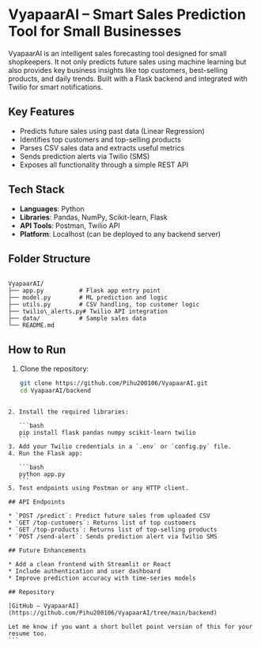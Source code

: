 # VyapaarAI – Smart Sales Prediction Tool for Small Businesses

VyapaarAI is an intelligent sales forecasting tool designed for small shopkeepers. It not only predicts future sales using machine learning but also provides key business insights like top customers, best-selling products, and daily trends. Built with a Flask backend and integrated with Twilio for smart notifications.

## Key Features

- Predicts future sales using past data (Linear Regression)
- Identifies top customers and top-selling products
- Parses CSV sales data and extracts useful metrics
- Sends prediction alerts via Twilio (SMS)
- Exposes all functionality through a simple REST API

## Tech Stack

- **Languages**: Python
- **Libraries**: Pandas, NumPy, Scikit-learn, Flask
- **API Tools**: Postman, Twilio API
- **Platform**: Localhost (can be deployed to any backend server)

## Folder Structure

```

VyapaarAI/
├── app.py          # Flask app entry point
├── model.py        # ML prediction and logic
├── utils.py        # CSV handling, top customer logic
├── twilio\_alerts.py# Twilio API integration
├── data/           # Sample sales data
└── README.md

````

## How to Run

1. Clone the repository:
   ```bash
   git clone https://github.com/Pihu200106/VyapaarAI.git
   cd VyapaarAI/backend
````

2. Install the required libraries:

   ```bash
   pip install flask pandas numpy scikit-learn twilio
   ```
3. Add your Twilio credentials in a `.env` or `config.py` file.
4. Run the Flask app:

   ```bash
   python app.py
   ```
5. Test endpoints using Postman or any HTTP client.

## API Endpoints

* `POST /predict`: Predict future sales from uploaded CSV
* `GET /top-customers`: Returns list of top customers
* `GET /top-products`: Returns list of top-selling products
* `POST /send-alert`: Sends prediction alert via Twilio SMS

## Future Enhancements

* Add a clean frontend with Streamlit or React
* Include authentication and user dashboard
* Improve prediction accuracy with time-series models

## Repository

[GitHub – VyapaarAI](https://github.com/Pihu200106/VyapaarAI/tree/main/backend)

Let me know if you want a short bullet point version of this for your resume too.
```
